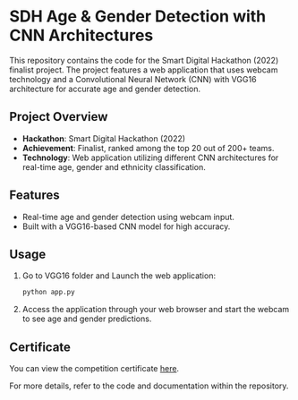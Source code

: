 # SDH Age & Gender Detection with CNN Architectures

This repository contains the code for the Smart Digital Hackathon (2022) finalist project. The project features a web application that uses webcam technology and a Convolutional Neural Network (CNN) with VGG16 architecture for accurate age and gender detection.

## Project Overview

- **Hackathon**: Smart Digital Hackathon (2022)
- **Achievement**: Finalist, ranked among the top 20 out of 200+ teams.
- **Technology**: Web application utilizing different CNN architectures for real-time age, gender and ethnicity classification.

## Features

- Real-time age and gender detection using webcam input.
- Built with a VGG16-based CNN model for high accuracy.

## Usage

1. Go to VGG16 folder and Launch the web application:
   ```bash
   python app.py
   ```
2. Access the application through your web browser and start the webcam to see age and gender predictions.

## Certificate

You can view the competition certificate [here](https://drive.google.com/file/d/1DpzIiOMHGzNpPZ-jxuBo1btC4XNgGIom/view).

For more details, refer to the code and documentation within the repository.
